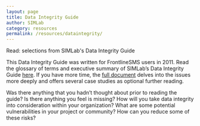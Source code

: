 ```yaml
---
layout: page
title: Data Integrity Guide
author: SIMLab
category: resources
permalink: /resources/dataintegrity/
---
```

Read: selections from SIMLab's Data Integrity Guide

This Data Integrity Guide was written for FrontlineSMS users in 2011. Read the glossary of terms and executive summary of SIMLab’s Data Integrity Guide [here](http://simlab.org/resources/coursem4cso/files/Data%20Integrity%20Short.pdf). If you have more time, the [full document](http://simlab.org/resources/coursem4cso/files/FrontlineSMS%20Data%20Integrity%20Guide.pdf) delves into the issues more deeply and offers several case studies as optional further reading.

 Was there anything that you hadn’t thought about prior to reading the guide? Is there anything you feel is missing? How will you take data integrity into consideration within your organization? What are some potential vulnerabilities in your project or community? How can you reduce some of these risks?
